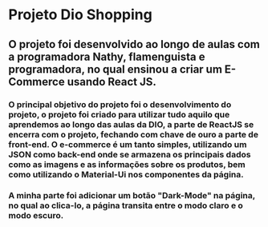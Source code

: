# Projeto Dio Shopping

## O projeto foi desenvolvido ao longo de aulas com a programadora Nathy, flamenguista e programadora, no qual ensinou a criar um E-Commerce usando React JS.

### O principal objetivo do projeto foi o desenvolvimento do projeto, o projeto foi criado para utilizar tudo aquilo que aprendemos ao longo das aulas da DIO, a parte de ReactJS se encerra com o projeto, fechando com chave de ouro a parte de front-end. O e-commerce é um tanto simples, utilizando um JSON como back-end onde se armazena os principais dados como as imagens e as informações sobre os produtos, bem como utilizando o Material-Ui nos componentes da página.

### A minha parte foi adicionar um botão "Dark-Mode" na página, no qual ao clica-lo, a página transita entre o modo claro e o modo escuro.

